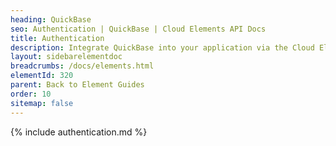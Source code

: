 ```yaml
---
heading: QuickBase
seo: Authentication | QuickBase | Cloud Elements API Docs
title: Authentication
description: Integrate QuickBase into your application via the Cloud Elements APIs.
layout: sidebarelementdoc
breadcrumbs: /docs/elements.html
elementId: 320
parent: Back to Element Guides
order: 10
sitemap: false
---
```


{% include authentication.md %}
